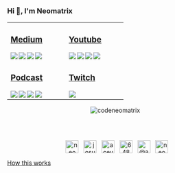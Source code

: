 ### Hi 👋, I'm Neomatrix

<table>
 <tr><td valign="top" width="34%">

### [<i class="fab fa-medium"></i> Medium](https://medium.com/@josueacevedo)

<!-- blog starts -->
<a href="https://medium.com/@josueacevedo/multi-selector-casero-en-react-js-66d54e43936f?source=rss-a0e293e04c4b------2"><img align="left" src="https://github-readme-items.herokuapp.com/medium-item?date=2020-08-12&title=Multi%20selector%20casero%20en%20React%20js.&subtitle=Piensa%20diferente." /></a>

<a href="https://medium.com/@josueacevedo/cors-e69dba675c25?source=rss-a0e293e04c4b------2"><img align="left" src="https://github-readme-items.herokuapp.com/medium-item?date=2020-24-30&title=CORS&subtitle=Y%20como%20sobrevivir%20a%20el …" /></a>

<a href="https://medium.com/nabucodonosor-editorial/ensamblador-x86-y-c-7c276f620c34?source=rss-a0e293e04c4b------2"><img align="left" src="https://github-readme-items.herokuapp.com/medium-item?date=2020-10-13&title=Ensamblador%20X86%20y%20C&subtitle=La%20interconexion%20de%20dos%20mundos,%20no%20tan%20ajenos%20entre si." /></a>

<a href="https://medium.com/nabucodonosor-editorial/gr%C3%A1ficos-en-ensamblador-x86-8c276630111b?source=rss-a0e293e04c4b------2"><img align="left" src="https://github-readme-items.herokuapp.com/medium-item?date=2020-14-13&title=Gráficos%20en%20Ensamblador%20X86&subtitle=Estableciendo%20colores%20y%20formas%20en%20pantalla%20con%20Ensamblador." /></a>

<!-- blog ends -->

</td><td valign="top" width="33%">

### [<i class="fab fa-youtube"></i> Youtube](https://www.youtube.com/c/NEOMATRIXc0de)

<img align="left" src="https://github-readme-items.herokuapp.com/youtube-item?date=2020-10-12&title=Ensamblador%20X86%20-%20Parte%2040%20(FINAL)%20C%20…" />

<img align="left" src="https://github-readme-items.herokuapp.com/youtube-item?date=2020-11-12&title=Ensamblador%20X86%20-%20Parte%2040%20(FINAL)%20C%20…" />
<img align="left" src="https://github-readme-items.herokuapp.com/youtube-item?date=2020-12-12&title=Ensamblador%20X86%20-%20Parte%2040%20(FINAL)%20C%20…" />
<img align="left" src="https://github-readme-items.herokuapp.com/youtube-item?date=2020-13-12&title=Ensamblador%20X86%20-%20Parte%2040%20(FINAL)%20C%20…" />

<!-- youtube starts -->
<!-- https://www.youtube.com/feeds/videos.xml?channel_id=UCv1jJ5-lNVvOz3aBqmuC8Rw -->

<!-- youtube ends -->

</td>
</tr>

<tr><td valign="top" width="34%">

### [<i class="fab fa-spotify"></i>  Podcast](https://anchor.fm/neomatrix)
<!-- podcast starts -->



<img align="left" src="https://github-readme-items.herokuapp.com/anchor-item?date=2020-06-12&title=Enzamblador%20X86%20-%20Parte%2040%20(FINAL)%20C%20…" />

<img align="left" src="https://github-readme-items.herokuapp.com/anchor-item?date=2020-06-12&title=Enzamblador%20X86%20-%20Parte%2039%20Bootloader" />

<img align="left" src="https://github-readme-items.herokuapp.com/anchor-item?date=2020-06-12&title=Enzamblador%20X86%20-%20Parte%2038%20Debug" />

<img align="left" src="https://github-readme-items.herokuapp.com/anchor-item?date=2020-06-12&title=Enzamblador%20X86%20-%20Parte%2037%20Manipulación%20…" />



<!--  https://anchor.fm/s/1acd0770/podcast/rss  -->


<!-- podcast ends -->    
</td><td valign="top" width="34%">
  
### [<i class="fab fa-twitch"></i>  Twitch](https://www.twitch.tv/neomatr1x_)
<!-- twitch starts -->

<img align="left" src="https://github-readme-items.herokuapp.com/twitch-item?live=true&title=Ensamblador%20X86%20-%20Parte%2040%20(FINAL)%20C%20%E2%80%A6" />
<!-- https://zapier.com/engine/rss/8438972/neomatr1x -->
<!-- twitch ends -->    
  </td>
</tr>

</table>

<p align="center">
<img align="center" src="https://github-readme-stats.vercel.app/api?username=codeneomatrix&show_icons=true" alt="codeneomatrix" />
</p>

</br>
</br>
<p align="center">&nbsp;
<a href="https://codepen.io/neomatrix-acevedo-maldonado" target="blank"><img align="center" src="https://cdn.jsdelivr.net/npm/simple-icons@3.0.1/icons/codepen.svg" alt="neomatrix-acevedo-maldonado" height="30" width="30" /></a>
 &nbsp;
<a href="https://www.behance.net/josuejosue" target="blank"><img align="center" src="https://cdn.jsdelivr.net/npm/simple-icons@3.0.1/icons/behance.svg" alt="josuejosue" height="30" width="30" /></a>
 &nbsp;
<a href="https://linkedin.com/in/acevedo-maldonado-josue" target="blank"><img align="center" src="https://cdn.jsdelivr.net/npm/simple-icons@3.0.1/icons/linkedin.svg" alt="acevedo-maldonado-josue" height="30" width="30" /></a>
 &nbsp;
<a href="https://stackoverflow.com/users/6484530/neomatrix" target="blank"><img align="center" src="https://cdn.jsdelivr.net/npm/simple-icons@3.0.1/icons/stackoverflow.svg" alt="6484530/neomatrix" height="30" width="30" /></a>
 &nbsp;
 <a href="https://twitter.com/@aneomatrix" target="blank"><img align="center" src="https://cdn.jsdelivr.net/npm/simple-icons@3.0.1/icons/twitter.svg" alt="@aneomatrix" height="30" width="30" /></a>
 &nbsp;
<a href="https://instagram.com/neomatrix.acevedo" target="blank"><img align="center" src="https://cdn.jsdelivr.net/npm/simple-icons@3.0.1/icons/instagram.svg" alt="neomatrix.acevedo" height="30" width="30" /></a>
</p>

<!--<a href="https://github.com/simonw/simonw/actions"><img src="https://github.com/simonw/simonw/workflows/Build%20README/badge.svg" align="right" alt="Build README"></a>--> <a href="https://simonwillison.net/2020/Jul/10/self-updating-profile-readme/">How this works</a>


<!--
**codeneomatrix/codeneomatrix** is a ✨ _special_ ✨ repository because its `README.md` (this file) appears on your GitHub profile.

Here are some ideas to get you started:

- 🔭 I’m currently working on ...
- 🌱 I’m currently learning ...
- 👯 I’m looking to collaborate on ...
- 🤔 I’m looking for help with ...
- 💬 Ask me about ...
- 📫 How to reach me: ...
- 😄 Pronouns: ...
- ⚡ Fun fact: ...
-->
